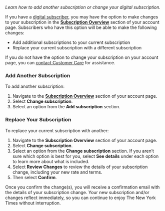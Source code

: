 _Learn how to add another subscription or change your digital subscription._ 

If you have a [digital subscriber](https://help.nytimes.com/hc/en-us/articles/115015852367), you may have the option to make changes to your subscription in the [**Subscription Overview**](https://myaccount.nytimes.com/seg/subscription) section of your account page. Subscribers who have this option will be able to make the following changes: 

*   Add additional subscriptions to your current subscription
*   Replace your current subscription with a different subscription 

If you do not have the option to change your subscription on your account page, you can [contact Customer Care](https://help.nytimes.com/hc/en-us/articles/115015385887-Contact-Us) for assistance. 

### Add Another Subscription

To add another subscription:

1.  Navigate to the **[Subscription Overview](https://myaccount.stg.nytimes.com/seg/subscription)** section of your account page.
2.  Select **Change subscription**.
3.  Select an option from the **Add subscription** section.

### Replace Your Subscription

To replace your current subscription with another:

1.  Navigate to the **Subscription Overview** section of your account page.
2.  Select **Change subscription**.
3.  Select an option from the **Change subscription** section. If you aren’t sure which option is best for you, select **See details** under each option to learn more about what is included.
4.  Select **Review Changes** to review the details of your subscription change, including your new rate and terms.
5.  Then select **Confirm**.

Once you confirm the change(s), you will receive a confirmation email with the details of your subscription change. Your new subscription and/or changes reflect immediately, so you can continue to enjoy The New York Times without interruption.